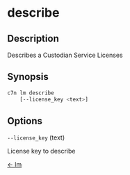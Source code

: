 # describe

## Description

Describes a Custodian Service Licenses

## Synopsis

```bash
c7n lm describe
    [--license_key <text>]
```

## Options

`--license_key` (text) 

License key to describe


[← lm](./index.md)